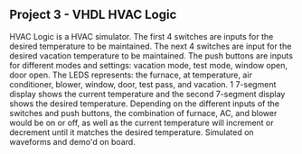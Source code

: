 ## Project 3 - VHDL HVAC Logic
HVAC Logic is a HVAC simulator. The first 4 switches are inputs for the desired temperature to be maintained. The next 4 switches are input for the desired 
vacation temperature to be maintained. The push buttons are inputs for different modes and settings: vacation mode, test mode, window open, door open. The 
LEDS represents: the furnace, at temperature, air conditioner, blower, window, door, test pass, and vacation. 1 7-segment display shows the current 
temperature and the second 7-segment display shows the desired temperature. Depending on the different inputs of the switches and push buttons, the combination 
of furnace, AC, and blower would be on or off, as well as the current temperature will increment or decrement until it matches the desired temperature. 
Simulated on waveforms and demo'd on board.
